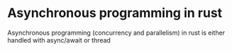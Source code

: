 # Asynchronous programming in rust

Asynchronous programming (concurrency and parallelism) in rust is either handled with async/await or thread
